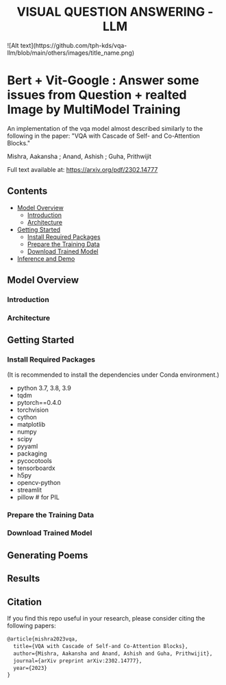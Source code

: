 <h1 align="center">VISUAL QUESTION ANSWERING - LLM</h1>
![Alt text](https://github.com/tph-kds/vqa-llm/blob/main/others/images/title_name.png)

# Bert + Vit-Google : Answer some issues from Question + realted Image by MultiModel Training
An implementation of the vqa model almost described similarly to the following in the paper:
"VQA with Cascade of Self- and Co-Attention Blocks."

Mishra, Aakansha ; Anand, Ashish ; Guha, Prithwijit

Full text available at: https://arxiv.org/pdf/2302.14777

## Contents
* [Model Overview](#model-overview)
    * [Introduction](#introduction)
    * [Architecture](#architecture)
* [Getting Started](#getting-started)
    * [Install Required Packages](#install-required-packages)
    * [Prepare the Training Data](#prepare-the-training-data)
    * [Download Trained Model](#download-trained-model)
* [Inference and Demo](#Infer-and-Demo)

## Model Overview

### Introduction


### Architecture

## Getting Started

### Install Required Packages
(It is recommended to install the dependencies under Conda environment.)  
* python 3.7, 3.8, 3.9  
* tqdm  
* pytorch==0.4.0
* torchvision
* cython
* matplotlib
* numpy
* scipy
* pyyaml
* packaging
* pycocotools
* tensorboardx
* h5py
* opencv-python
* streamlit
* pillow # for PIL

### Prepare the Training Data


### Download Trained Model

## Generating Poems

## Results


## Citation

If you find this repo useful in your research, please consider citing the following papers:

```latex
@article{mishra2023vqa,
  title={VQA with Cascade of Self-and Co-Attention Blocks},
  author={Mishra, Aakansha and Anand, Ashish and Guha, Prithwijit},
  journal={arXiv preprint arXiv:2302.14777},
  year={2023}
}
```

